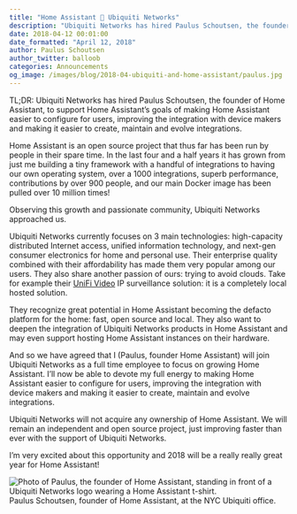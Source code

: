 ```yaml
---
title: "Home Assistant 🤝 Ubiquiti Networks"
description: "Ubiquiti Networks has hired Paulus Schoutsen, the founder of Home Assistant, to support Home Assistant’s goals of making Home Assistant easier to configure for users, improving the integration with device makers and making it easier to create, maintain and evolve integrations."
date: 2018-04-12 00:01:00
date_formatted: "April 12, 2018"
author: Paulus Schoutsen
author_twitter: balloob
categories: Announcements
og_image: /images/blog/2018-04-ubiquiti-and-home-assistant/paulus.jpg
---
```


TL;DR: Ubiquiti Networks has hired Paulus Schoutsen, the founder of Home Assistant, to support Home Assistant’s goals of making Home Assistant easier to configure for users, improving the integration with device makers and making it easier to create, maintain and evolve integrations.

Home Assistant is an open source project that thus far has been run by people in their spare time. In the last four and a half years it has grown from just me building a tiny framework with a handful of integrations to having our own operating system, over a 1000 integrations, superb performance, contributions by over 900 people, and our main Docker image has been pulled over 10 million times!

Observing this growth and passionate community, Ubiquiti Networks approached us.

Ubiquiti Networks currently focuses on 3 main technologies: high-capacity distributed Internet access, unified information technology, and next-gen consumer electronics for home and personal use. Their enterprise quality combined with their affordability has made them very popular among our users. They also share another passion of ours: trying to avoid clouds. Take for example their [UniFi Video] IP surveillance  solution: it is a completely local hosted solution.

They recognize great potential in Home Assistant becoming the defacto platform for the home: fast, open source and local. They also want to deepen the integration of Ubiquiti Networks products in Home Assistant and may even support hosting Home Assistant instances on their hardware.

And so we have agreed that I (Paulus, founder Home Assistant) will join Ubiquiti Networks as a full time employee to focus on growing Home Assistant. I’ll now be able to devote my full energy to making Home Assistant easier to configure for users, improving the integration with device makers and making it easier to create, maintain and evolve integrations.

Ubiquiti Networks will not acquire any ownership of Home Assistant. We will remain an independent and open source project, just improving faster than ever with the support of Ubiquiti Networks.

I’m very excited about this opportunity and 2018 will be a really really great year for Home Assistant!

<p class='img'>
  <img
    src='/images/blog/2018-04-ubiquiti-and-home-assistant/paulus.jpg'
    alt='Photo of Paulus, the founder of Home Assistant, standing in front of a Ubiquiti Networks logo wearing a Home Assistant t-shirt.' />
  Paulus Schoutsen, founder of Home Assistant, at the NYC Ubiquiti office.
</p>

[UniFi Video]: https://www.ubnt.com/unifi-video/unifi-video-camera-g3/#unifi-video-camera-hybrid-technology
